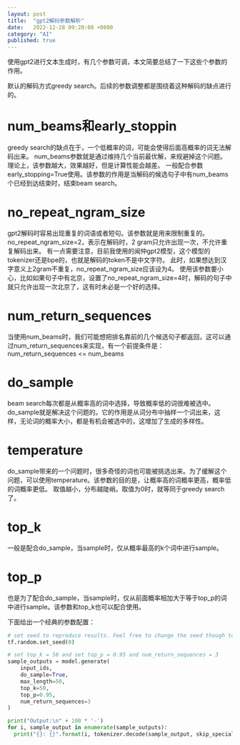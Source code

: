 ```yaml
---
layout: post
title:  "gpt2解码参数解析"
date:   2022-12-28 09:20:08 +0800
category: "AI"
published: true
---
```


使用gpt2进行文本生成时，有几个参数可调，本文简要总结了一下这些个参数的作用。

<!--more-->
默认的解码方式greedy search。后续的参数调整都是围绕着这种解码的缺点进行的。

# num_beams和early_stoppin
greedy search的缺点在于，一个低概率的词，可能会使得后面高概率的词无法解码出来。
num_beams参数就是通过维持几个当前最优解，来规避掉这个问题。
理论上，该参数越大，效果越好，但是计算性能会越差。
一般配合参数early_stopping=True使用。该参数的作用是当解码的候选句子中有num_beams个已经到达结束时，结束beam search。

# no_repeat_ngram_size
gpt2解码时容易出现重复的词语或者短句。该参数就是用来限制重复的。
no_repeat_ngram_size=2，表示在解码时，2 gram只允许出现一次，不允许重复解码出来。
有一点需要注意，目前我使用的闻仲gpt2模型，这个模型的tokenizer还是bpe的，也就是解码的token不是中文字符。
此时，如果想达到汉字意义上2gram不重复，no_repeat_ngram_size应该设为4。
使用该参数要小心，比如如果句子中有北京，设置了no_repeat_ngram_size=4时，解码的句子中就只允许出现一次北京了，这有时未必是一个好的选择。

# num_return_sequences
当使用num_beams时，我们可能想把排名靠前的几个候选句子都返回，这可以通过num_return_sequences来实现，有一个前提条件是：
num_return_sequences <= num_beams

# do_sample
beam search每次都是从概率高的词中选择，导致概率低的词很难被选中。do_sample就是解决这个问题的。它的作用是从词分布中抽样一个词出来，这样，无论词的概率大小，都是有机会被选中的，这增加了生成的多样性。

# temperature
do_sample带来的一个问题时，很多奇怪的词也可能被挑选出来。为了缓解这个问题，可以使用temperature。该参数的目的是，让概率高的词概率更高，概率低的词概率更低。
取值越小，分布越陡峭。取值为0时，就等同于greedy search了。

# top_k
一般是配合do_sample，当sample时，仅从概率最高的k个词中进行sample。
# top_p
也是为了配合do_sample，当sample时，仅从前面概率相加大于等于top_p的词中进行sample。该参数和top_k也可以配合使用。

下面给出一个经典的参数配置：
```python
# set seed to reproduce results. Feel free to change the seed though to get different results
tf.random.set_seed(0)

# set top_k = 50 and set top_p = 0.95 and num_return_sequences = 3
sample_outputs = model.generate(
    input_ids,
    do_sample=True, 
    max_length=50, 
    top_k=50, 
    top_p=0.95, 
    num_return_sequences=3
)

print("Output:\n" + 100 * '-')
for i, sample_output in enumerate(sample_outputs):
  print("{}: {}".format(i, tokenizer.decode(sample_output, skip_special_tokens=True)))

```


